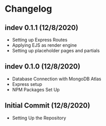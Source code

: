 # Changelog

## indev 0.1.1 (12/8/2020)
- Setting up Express Routes
- Applying EJS as render engine
- Setting up placeholder pages and partials

## indev 0.1.0 (12/8/2020)
- Database Connection with MongoDB Atlas
- Express setup
- NPM Packages Set Up

## Initial Commit (12/8/2020)
- Setting Up the Repository